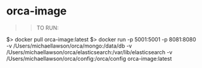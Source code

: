 # orca-image
>> TO RUN:

$> docker pull orca-image:latest
$> docker run -p 5001:5001 -p 8081:8080 -v /Users/michaellawson/orca/mongo:/data/db -v /Users/michaellawson/orca/elasticsearch:/var/lib/elasticsearch -v /Users/michaellawson/orca/config:/orca/config  orca-image:latest
